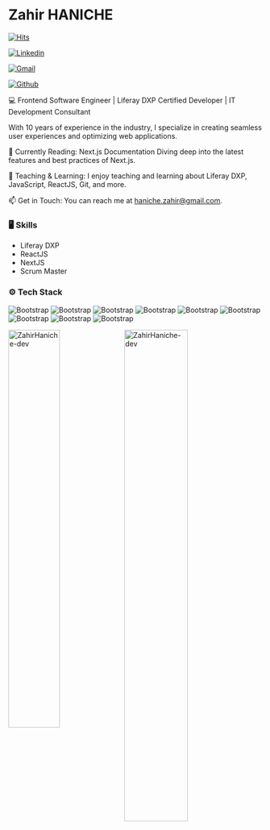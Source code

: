 # Zahir HANICHE

[![Hits](https://hits.seeyoufarm.com/api/count/incr/badge.svg?url=https%3A%2F%2Fgithub.com%2FZahirHaniche-dev%2FZahirHaniche-dev&count_bg=%2379C83D&title_bg=%23555555&icon=&icon_color=%23E7E7E7&title=Profile+Views&edge_flat=false)](https://hits.seeyoufarm.com)

[![Linkedin](https://img.shields.io/badge/-LinkedIn-blue?style=flat&logo=Linkedin&logoColor=white)](https://www.linkedin.com/in/https://www.linkedin.com/feed/update/urn:li:activity:7235202142997823489//)

[![Gmail](https://img.shields.io/badge/-Gmail-c14438?style=flat&logo=Gmail&logoColor=white)](mailto:haniche.zahir@gmail.com)

[![Github](https://img.shields.io/github/followers/ZahirHaniche-dev?label=Follow&style=social)](https://github.com/ZahirHaniche-dev)

💻 Frontend Software Engineer | Liferay DXP Certified Developer | IT Development Consultant

With 10 years of experience in the industry, I specialize in creating seamless user experiences and optimizing web applications.

📖 Currently Reading: Next.js Documentation
Diving deep into the latest features and best practices of Next.js.

🌱 Teaching & Learning:
I enjoy teaching and learning about Liferay DXP, JavaScript, ReactJS, Git, and more.

📫 Get in Touch:
You can reach me at haniche.zahir@gmail.com.

### 🖥 Skills

- Liferay DXP 
- ReactJS
- NextJS
- Scrum Master
### ⚙️ Tech Stack

![Bootstrap](https://img.shields.io/badge/-Liferay%20DXP%20-05122A?style=flat-square&logo=Liferay-DXP&color=353535) ![Bootstrap](https://img.shields.io/badge/-ReactJS-05122A?style=flat-square&logo=ReactJS&color=353535) ![Bootstrap](https://img.shields.io/badge/-NextJS-05122A?style=flat-square&logo=NextJS&color=353535) ![Bootstrap](https://img.shields.io/badge/-Docker-05122A?style=flat-square&logo=Docker&color=353535) ![Bootstrap](https://img.shields.io/badge/-MySQL-05122A?style=flat-square&logo=MySQL&color=353535) ![Bootstrap](https://img.shields.io/badge/-PostgreSQL-05122A?style=flat-square&logo=PostgreSQL&color=353535) ![Bootstrap](https://img.shields.io/badge/-Git-05122A?style=flat-square&logo=Git&color=353535) ![Bootstrap](https://img.shields.io/badge/-IntelIJ-05122A?style=flat-square&logo=IntelIJ&color=353535) ![Bootstrap](https://img.shields.io/badge/-Visual%20Studio%20Code-05122A?style=flat-square&logo=Visual-Studio-Code&color=353535)

<div>
  <img width="45%" align="left" src="https://github-readme-stats.vercel.app/api/top-langs?username=ZahirHaniche-dev&show_icons=true&locale=en&layout=compact" alt="ZahirHaniche-dev" />
  <img width="50%"  src="https://github-readme-streak-stats.herokuapp.com/?user=ZahirHaniche-dev&" alt="ZahirHaniche-dev" />
</div>
